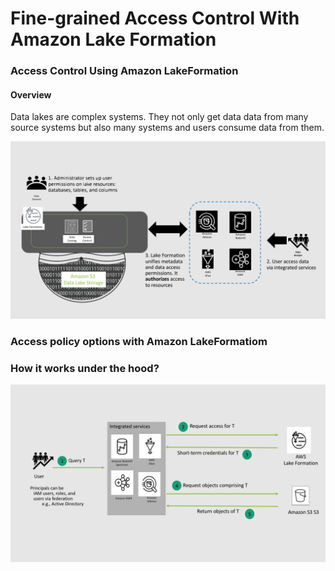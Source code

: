 # Fine-grained Access Control With Amazon Lake Formation

### Access Control Using Amazon LakeFormation

#### Overview

Data lakes are complex systems. They not only get data data from many source systems but also many systems and users consume data from them.



![](../.gitbook/assets/image%20%284%29.png)

### Access policy options with Amazon LakeFormatiom



### How it works under the hood?

![](../.gitbook/assets/image%20%283%29.png)

